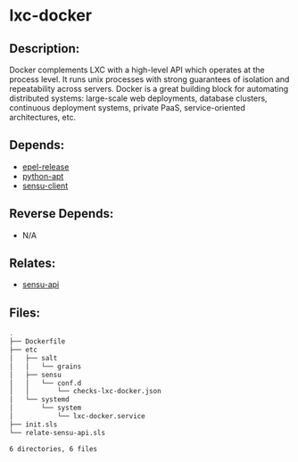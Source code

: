 # lxc-docker

## Description:

Docker complements LXC with a high-level API which operates at the process level. It runs unix processes with strong guarantees of isolation and repeatability across servers. Docker is a great building block for automating distributed systems: large-scale web deployments, database clusters, continuous deployment systems, private PaaS, service-oriented architectures, etc.

## Depends:

  -  [epel-release](salt/epel-release)
  -  [python-apt](salt/python-apt)
  -  [sensu-client](salt/sensu-client)

## Reverse Depends:

  -  N/A

## Relates:

  -  [sensu-api](salt/sensu-api)

## Files:

```bash
.
├── Dockerfile
├── etc
│   ├── salt
│   │   └── grains
│   ├── sensu
│   │   └── conf.d
│   │       └── checks-lxc-docker.json
│   └── systemd
│       └── system
│           └── lxc-docker.service
├── init.sls
└── relate-sensu-api.sls

6 directories, 6 files
```
